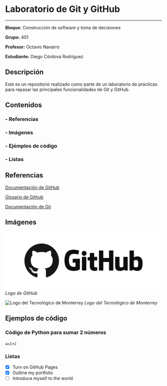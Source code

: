 # Laboratorio de Git y GitHub

---

**Bloque:**
Construcción de software y toma de decisiones

**Grupo:**
401

**Profesor:**
Octavio Navarro

**Estudiante:**
Diego Córdova Rodríguez

## Descripción

Este es un repositorio realizado como parte de un laboratorio de prácticas para repasar las principales funcionalidades de Git y GitHub.

## Contenidos

### - Referencias
### - Imágenes
### - Ejémplos de código
### - Listas

## Referencias

[Documentación de GitHub](https://docs.github.com/en)

[Glosario de Github](https://docs.github.com/en/get-started/learning-about-github/github-glossary)

[Documentación de Git](https://git-scm.com/doc)

## Imágenes

![Logo de GitHub](/github_logo.png)
*Logo de GitHub*

![Logo del Tecnológico de Monterrey](https://javier.rodriguez.org.mx/itesm/2014/tecnologico-de-monterrey-blue-med.png)
*Logo del Tecnológico de Monterrey*

## Ejemplos de código

### Código de Python para sumar 2 números
```a=1+2```

### Listas
- [x] Turn on GitHub Pages
- [x] Outline my portfolio
- [ ] Introduce myself to the world
